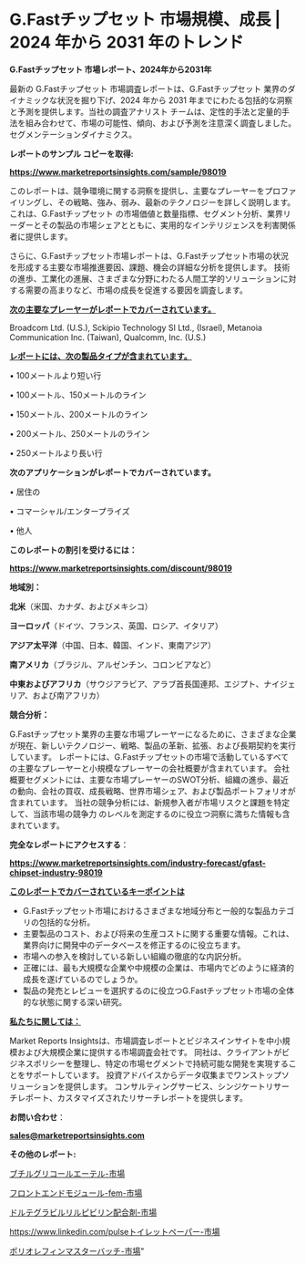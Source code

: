 # G.Fastチップセット 市場規模、成長 | 2024 年から 2031 年のトレンド

<strong>G.Fastチップセット 市場レポート、2024年から2031年</strong>

最新の G.Fastチップセット 市場調査レポートは、G.Fastチップセット 業界のダイナミックな状況を掘り下げ、2024 年から 2031 年までにわたる包括的な洞察と予測を提供します。当社の調査アナリスト チームは、定性的手法と定量的手法を組み合わせて、市場の可能性、傾向、および予測を注意深く調査しました。 セグメンテーションダイナミクス。



<strong>レポートのサンプル コピーを取得:</strong> <a href=https://www.marketreportsinsights.com/sample/98019>

<strong><u>https://www.marketreportsinsights.com/sample/98019</u></strong></a>

このレポートは、競争環境に関する洞察を提供し、主要なプレーヤーをプロファイリングし、その戦略、強み、弱み、最新のテクノロジーを詳しく説明します。 これは、G.Fastチップセット の市場価値と数量指標、セグメント分析、業界リーダーとその製品の市場シェアとともに、実用的なインテリジェンスを利害関係者に提供します。

さらに、G.Fastチップセット市場レポートは、G.Fastチップセット市場の状況を形成する主要な市場推進要因、課題、機会の詳細な分析を提供します。 技術の進歩、工業化の進展、さまざまな分野にわたる人間工学的ソリューションに対する需要の高まりなど、市場の成長を促進する要因を調査します。



<strong><u>次の主要なプレーヤーがレポートでカバーされています。</u></strong>

Broadcom Ltd. (U.S.), Sckipio Technology SI Ltd., (Israel), Metanoia Communication Inc. (Taiwan), Qualcomm, Inc. (U.S.)



<strong><u><b>レポートには、次の製品タイプが含まれています。</b></u></strong>

• 100メートルより短い行

•  100メートル、150メートルのライン

•  150メートル、200メートルのライン

•  200メートル、250メートルのライン

•  250メートルより長い行



<strong><b>次のアプリケーションがレポートでカバーされています。</b></strong>

• 居住の

• コマーシャル/エンタープライズ

• 他人



<strong><b>このレポートの割引を受けるには：</b></strong><a href=https://www.marketreportsinsights.com/discount/98019>

<strong><u>https://www.marketreportsinsights.com/discount/98019</u></strong></a>



<strong>地域別：</strong>



<strong>北米</strong>（米国、カナダ、およびメキシコ）



<strong>ヨーロッパ</strong>（ドイツ、フランス、英国、ロシア、イタリア）



<strong>アジア太平洋</strong>（中国、日本、韓国、インド、東南アジア）



<strong>南アメリカ</strong>（ブラジル、アルゼンチン、コロンビアなど）



<strong>中東およびアフリカ</strong>（サウジアラビア、アラブ首長国連邦、エジプト、ナイジェリア、および南アフリカ）



<strong>競合分析：</strong>

G.Fastチップセット業界の主要な市場プレーヤーになるために、さまざまな企業が現在、新しいテクノロジー、戦略、製品の革新、拡張、および長期契約を実行しています。 レポートには、G.Fastチップセットの市場で活動しているすべての主要なプレーヤーと小規模なプレーヤーの会社概要が含まれています。 会社概要セグメントには、主要な市場プレーヤーのSWOT分析、組織の進歩、最近の動向、会社の買収、成長戦略、世界市場シェア、および製品ポートフォリオが含まれています。 当社の競争分析には、新規参入者が市場リスクと課題を特定して、当該市場の競争力 のレベルを測定するのに役立つ洞察に満ちた情報も含まれています。



<strong>完全なレポートにアクセスする</strong>：

<a href=https://www.marketreportsinsights.com/industry-forecast/gfast-chipset-industry-98019>

<strong><u>https://www.marketreportsinsights.com/industry-forecast/gfast-chipset-industry-98019</u></strong></a>



<strong><u><b>このレポートでカバーされているキーポイントは</b></u></strong>
<ul>
  <li>G.Fastチップセット市場におけるさまざまな地域分布と一般的な製品カテゴリの包括的な分析。</li>
  <li>主要製品のコスト、および将来の生産コストに関する重要な情報。これは、業界向けに開発中のデータベースを修正するのに役立ちます。</li>
  <li>市場への参入を検討している新しい組織の徹底的な内訳分析。</li>
  <li>正確には、最も大規模な企業や中規模の企業は、市場内でどのように経済的成長を遂げているのでしょうか。</li>
  <li>製品の発売とレビューを選択するのに役立つG.Fastチップセット市場の全体的な状態に関する深い研究。</li>
</ul>


<strong><u><b>私たちに関しては：</b></u></strong>

Market Reports Insightsは、市場調査レポートとビジネスインサイトを中小規模および大規模企業に提供する市場調査会社です。 同社は、クライアントがビジネスポリシーを整理し、特定の市場セグメントで持続可能な開発を実現することをサポートしています。 投資アドバイスからデータ収集までワンストップソリューションを提供します。 コンサルティングサービス、シンジケートリサーチレポート、カスタマイズされたリサーチレポートを提供します。



<strong><b>お問い合わせ</b></strong>：

<a href=mailto:sales@marketreportsinsights.com>

<strong><u>sales@marketreportsinsights.com</u></strong></a>



<strong>その他のレポート:</strong>

<a href=https://www.linkedin.com/pulse/ブチルグリコールエーテル-市場-2023-総利益と主要ベンダー-2030-0g48f/>ブチルグリコールエーテル-市場</a>

<a href=https://www.linkedin.com/pulse/フロントエンドモジュール-fem-市場-2023-総合分析と事業成長戦略-2030-nwrjf/>フロントエンドモジュール-fem-市場</a>

<a href=https://www.linkedin.com/pulse/ドルテグラビルリルピビリン配合剤-市場-2023-総合分析と事業成長戦略-fo82f/>ドルテグラビルリルピビリン配合剤-市場</a>

<a href=https://www.linkedin.com/pulseトイレットペーパー-市場-2023-総利益と主要ベンダー-2030-pr-news-hub-hgwff/>https://www.linkedin.com/pulseトイレットペーパー-市場</a>

<a href=https://www.linkedin.com/pulse/ポリオレフィンマスターバッチ-市場-2023-swot-分析と最新イノベーション-naq3f/>ポリオレフィンマスターバッチ-市場</a>"
